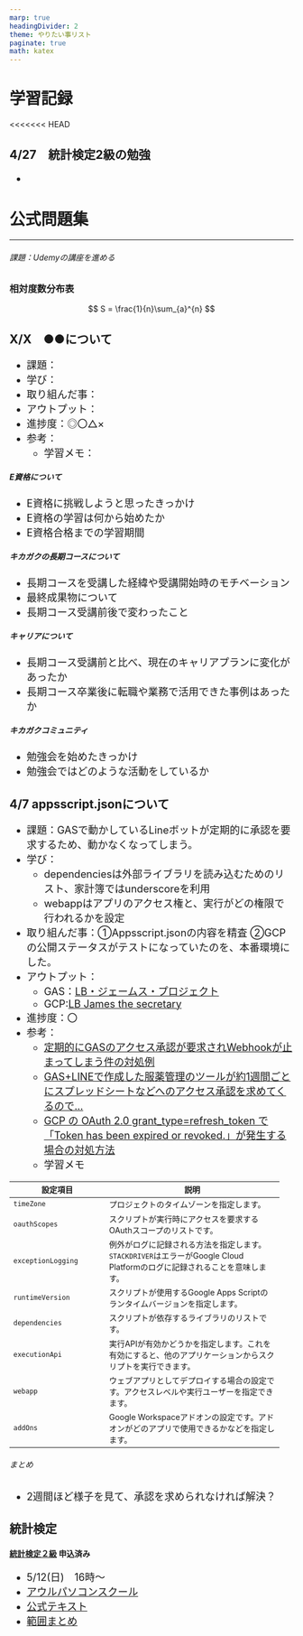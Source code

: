 ```yaml
---
marp: true
headingDivider: 2
theme: やりたい事リスト
paginate: true
math: katex
---
```


# 学習記録

<!-- _class: title -->
<!-- _paginate: false -->

<<<<<<< HEAD
<!--
## X/X　●●について
=======
## 4/7　家計簿について
>>>>>>> 89464c32c1118970f5d7e5eaa4ba1521435ab232

- 課題：
- 学び：
- 取り組んだ事：
- アウトプット：
- 進捗度：◎〇△×
- 参考：
  - 学習メモ：

###### まとめ

-
-->

## 4/27　統計検定2級の勉強

-

# 公式問題集

---

###### 課題：Udemyの講座を進める

### 相対度数分布表

$$
S = \frac{1}{n}\sum_{a}^{n}
$$


## X/X　●●について

- 課題：
- 学び：
- 取り組んだ事：
- アウトプット：
- 進捗度：◎〇△×
- 参考：
  - 学習メモ：

##### E資格について

- E資格に挑戦しようと思ったきっかけ
- E資格の学習は何から始めたか
- E資格合格までの学習期間

##### キカガクの長期コースについて

- 長期コースを受講した経緯や受講開始時のモチベーション
- 最終成果物について
- 長期コース受講前後で変わったこと

##### キャリアについて

- 長期コース受講前と比べ、現在のキャリアプランに変化があったか
- 長期コース卒業後に転職や業務で活用できた事例はあったか

##### キカガクコミュニティ

- 勉強会を始めたきっかけ
- 勉強会ではどのような活動をしているか

## 4/7 appsscript.jsonについて

<style 'scoped'>
  ul{font-size: 18px;}
</style>

- 課題：GASで動かしているLineボットが定期的に承認を要求するため、動かなくなってしまう。
- 学び：
  - dependenciesは外部ライブラリを読み込むためのリスト、家計簿ではunderscoreを利用
  - webappはアプリのアクセス権と、実行がどの権限で行われるかを設定
- 取り組んだ事：①Appsscript.jsonの内容を精査 ②GCPの公開ステータスがテストになっていたのを、本番環境にした。
- アウトプット：
  - GAS：[LB・ジェームス・プロジェクト](https://script.google.com/home/projects/1oOvchfocqplpzwN_gIAfqwLhpG2lweN9uT-YXVI84Hxx-cbo0tPqSG1B/edit)
  - GCP:[LB James the secretary](https://console.cloud.google.com/apis/credentials/consent?project=lbjamesproject)
- 進捗度：〇
- 参考：
  - [定期的にGASのアクセス承認が要求されWebhookが止まってしまう件の対処例](https://qiita.com/quwaji/items/b07fc7f0821630bf7505)
  - [GAS+LINEで作成した服薬管理のツールが約1週間ごとにスプレッドシートなどへのアクセス承認を求めてくるので...](https://twitter.com/aya_shena/status/1584892181017669633)
  - [GCP の OAuth 2.0 grant_type=refresh_token で「Token has been expired or revoked.」が発生する場合の対処方法](https://www.cdata.com/jp/blog/gcprefreshtokengrant)
  - 学習メモ

<style 'scoped'>
  table{font-size: 14px;width:95%;}
  table th:nth-child(1){width:16%;}
  table th:nth-child(2){width:42%;}
</style>
| 設定項目            | 説明                                                                                              |
|-------------------|-------------------------------------------------------------------------------------------------|
| `timeZone`        | プロジェクトのタイムゾーンを指定します。                                                              |
| `oauthScopes`     | スクリプトが実行時にアクセスを要求するOAuthスコープのリストです。                                               |
| `exceptionLogging`| 例外がログに記録される方法を指定します。`STACKDRIVER`はエラーがGoogle Cloud Platformのログに記録されることを意味します。  |
| `runtimeVersion`  | スクリプトが使用するGoogle Apps Scriptのランタイムバージョンを指定します。                                |
| `dependencies`    | スクリプトが依存するライブラリのリストです。                                                         |
| `executionApi`    | 実行APIが有効かどうかを指定します。これを有効にすると、他のアプリケーションからスクリプトを実行できます。              |
| `webapp`          | ウェブアプリとしてデプロイする場合の設定です。アクセスレベルや実行ユーザーを指定できます。                             |
| `addOns`          | Google Workspaceアドオンの設定です。アドオンがどのアプリで使用できるかなどを指定します。                        |

###### まとめ

- 2週間ほど様子を見て、承認を求められなければ解決？

## 統計検定

#### [統計検定２級](https://www.toukei-kentei.jp/exam/grade2/) 申込済み

- 5/12(日)　16時～
- [アウルパソコンスクール](https://owlict.com/access/)
- [公式テキスト](http://www.tokyo-tosho.co.jp/books/978-4-489-02227-2/)
- [範囲まとめ](https://docs.google.com/spreadsheets/d/1SAZrlL-pLj9jU5jKz49pKv12yL4lqzmSpo3_ODMyAwo/edit#gid=0)
